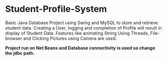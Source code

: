 # Student-Profile-System

Basic Java Database Project using Swing and MySQL to store and retrieve student data. Creating a User, 
logging and completion of Profile will result in display of Student Data. Features like animating String
Using Threads, File-browser and Clicking Pictures using Camera are used.

**Project run on Net Beans and Database connectivity is used so change the jdbc path.**
